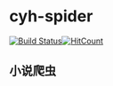 # cyh-spider
[![Build Status](https://travis-ci.org/yuanhca/cyh-spider.svg?branch=master)](https://travis-ci.org/yuanhca/cyh-spider)[![HitCount](http://hits.dwyl.io/yuanhca/cyh-spider.svg)](http://hits.dwyl.io/yuanhca/cyh-spider)
## 小说爬虫

